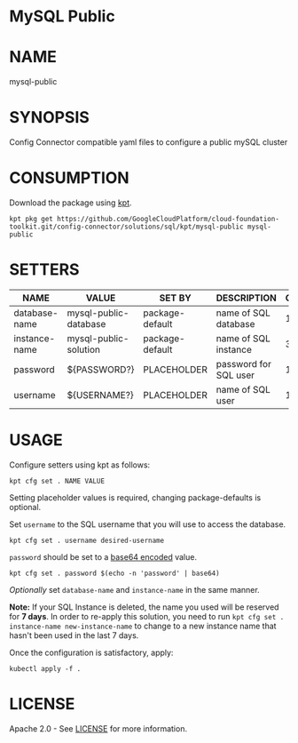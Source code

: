 MySQL Public
==================================================
# NAME
  mysql-public
# SYNOPSIS
  Config Connector compatible yaml files to configure a public mySQL cluster
# CONSUMPTION
  Download the package using [kpt](https://googlecontainertools.github.io/kpt/).
  ```
  kpt pkg get https://github.com/GoogleCloudPlatform/cloud-foundation-toolkit.git/config-connector/solutions/sql/kpt/mysql-public mysql-public
  ```
# SETTERS
|     NAME      |         VALUE         |     SET BY      |      DESCRIPTION      | COUNT |
|---------------|-----------------------|-----------------|-----------------------|-------|
| database-name | mysql-public-database | package-default | name of SQL database  | 1     |
| instance-name | mysql-public-solution | package-default | name of SQL instance  | 3     |
| password      | ${PASSWORD?}          | PLACEHOLDER     | password for SQL user | 1     |
| username      | ${USERNAME?}          | PLACEHOLDER     | name of SQL user      | 1     |
# USAGE
  Configure setters using kpt as follows:
  ```
  kpt cfg set . NAME VALUE
  ```
  Setting placeholder values is required, changing package-defaults is optional.

  Set `username` to the SQL username that you will use to access the database.
  ```
  kpt cfg set . username desired-username
  ```
  `password` should be set to a [base64
encoded](https://kubernetes.io/docs/concepts/configuration/secret/#creating-a-secret-manually)
value.
  ```
  kpt cfg set . password $(echo -n 'password' | base64)
  ```
  _Optionally_ set `database-name` and `instance-name` in the same manner.

  **Note:** If your SQL Instance is deleted, the name you used will be reserved
for **7 days**. In order to re-apply this solution, you need to run
`kpt cfg set . instance-name new-instance-name` to change to a new
instance name that hasn't been used in the last 7 days.
 
  Once the configuration is satisfactory, apply:
  ```
  kubectl apply -f .
  ```
# LICENSE
  Apache 2.0 - See [LICENSE](/LICENSE) for more information.

